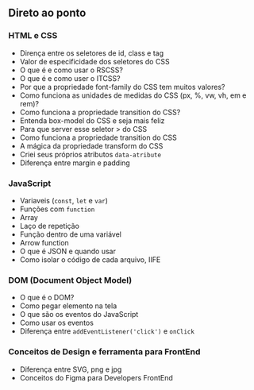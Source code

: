 ## Direto ao ponto

### HTML e CSS
- Dirença entre os seletores de id, class e tag
- Valor de especificidade dos seletores do CSS
- O que é e como usar o RSCSS?
- O que é e como user o ITCSS?
- Por que a propriedade font-family do CSS tem muitos valores?
- Como funciona as unidades de medidas do CSS (px, %, vw, vh, em e rem)?
- Como funciona a propriedade transition do CSS?
- Entenda box-model do CSS e seja mais feliz
- Para que server esse seletor > do CSS
- Como funciona a propriedade transition do CSS
- A mágica da propriedade transform do CSS
- Criei seus próprios atributos `data-atribute`
- Diferença entre margin e padding

### JavaScript
- Variaveis (`const`, `let` e `var`)
- Funções com `function`
- Array
- Laço de repetição
- Função dentro de uma variável
- Arrow function
- O que é JSON e quando usar 
- Como isolar o código de cada arquivo, IIFE

### DOM (Document Object Model)
- O que é o DOM?
- Como pegar elemento na tela
- O que são os eventos do JavaScript
- Como usar os eventos
- Diferença entre `addEventListener('click')` e `onClick`

### Conceitos de Design e ferramenta para FrontEnd
- Diferença entre SVG, png e jpg
- Conceitos do Figma para Developers FrontEnd

